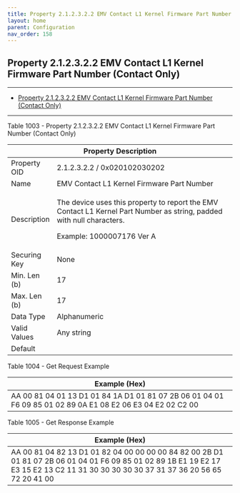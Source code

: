 ```yaml
---
title: Property 2.1.2.3.2.2 EMV Contact L1 Kernel Firmware Part Number (Contact Only)
layout: home
parent: Configuration
nav_order: 158
---
```


## Property 2.1.2.3.2.2 EMV Contact L1 Kernel Firmware Part Number (Contact Only)

---

- [Property 2.1.2.3.2.2 EMV Contact L1 Kernel Firmware Part Number (Contact Only)](#property-212322-emv-contact-l1-kernel-firmware-part-number-contact-only)

---


Table 1003 - Property 2.1.2.3.2.2 EMV Contact L1 Kernel Firmware Part
Number (Contact Only)

<table>
<colgroup>
<col style="width: 14%" />
<col style="width: 85%" />
</colgroup>
<thead>
<tr>
<th colspan="2">Property Description</th>
</tr>
</thead>
<tbody>
<tr>
<td>Property OID</td>
<td>2.1.2.3.2.2 / 0x020102030202</td>
</tr>
<tr>
<td>Name</td>
<td>EMV Contact L1 Kernel Firmware Part Number</td>
</tr>
<tr>
<td>Description</td>
<td><p>The device uses this property to report the EMV Contact L1 Kernel
Part Number as string, padded with null characters.</p>
<p>Example: 1000007176 Ver A</p></td>
</tr>
<tr>
<td>Securing Key</td>
<td>None</td>
</tr>
<tr>
<td>Min. Len (b)</td>
<td>17</td>
</tr>
<tr>
<td>Max. Len (b)</td>
<td>17</td>
</tr>
<tr>
<td>Data Type</td>
<td>Alphanumeric</td>
</tr>
<tr>
<td>Valid Values</td>
<td>Any string</td>
</tr>
<tr>
<td>Default</td>
<td></td>
</tr>
</tbody>
</table>

Table 1004 - Get Request Example

| Example (Hex) |
|----|
| AA 00 81 04 01 13 D1 01 84 1A D1 01 81 07 2B 06 01 04 01 F6 09 85 01 02 89 0A E1 08 E2 06 E3 04 E2 02 C2 00 |

Table 1005 - Get Response Example

| Example (Hex) |
|----|
| AA 00 81 04 82 13 D1 01 82 04 00 00 00 00 84 82 00 2B D1 01 81 07 2B 06 01 04 01 F6 09 85 01 02 89 1B E1 19 E2 17 E3 15 E2 13 C2 11 31 30 30 30 30 30 37 31 37 36 20 56 65 72 20 41 00 |

##